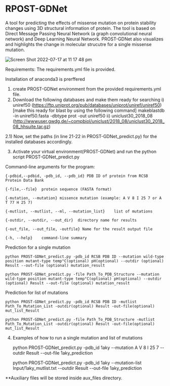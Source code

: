# RPOST-GDNet
A tool for predicting the effects of missense mutation on protein stability changes using 3D structural information of protein. The tool is based on Direct Message Passing Neural Network (a graph convolutional neural network) and Deep Learning Neural Network. PROST-GDNet also visualizes and highlights the change in molecular strucutre for a single missense mutation.

![Screen Shot 2022-07-17 at 11 17 48 pm](https://user-images.githubusercontent.com/48677766/179400249-65018ed2-9f77-4031-8c08-d8031e2abdbe.png)

Requirements: The requirements.yml file is provided.

Installation of anaconda3 is prerffered
1. create PROST-GDNet environment from the provided requirements.yml file.
2. Download the following databases and make them ready for searching
  i) uniref50 (https://ftp.uniprot.org/pub/databases/uniprot/uniref/uniref50) [make this ready for blast by using the following command]
      makeblastdb -in uniref50.fasta -dbtype prot -out uniref50
  ii) uniclust30_2018_08 (http://wwwuser.gwdg.de/~compbiol/uniclust/2018_08/uniclust30_2018_08_hhsuite.tar.gz)
  
  2.1) Now, set the paths (in line 21-22 in PROST-GDNet_predict.py) for the installed databases accordingly.
  
3. Activate your virtual environment(PROST-GDNet) and run the python script PROST-GDNet_predict.py

  Command-line arguments for the program:
  
    {-pdbid,--pdbid, -pdb_id, --pdb_id} PDB ID of protein from RCSB Protein Data Bank
    
    {-file,--file}	protein sequence (FASTA format)

    {-mutation, --mutation}	missence mutation (example: A V 8 I 25 7 or A T 77 H 25 7)

    {-mutlist, --mutlist, --ml, --mutation_list}	list of mutations

    {-outdir, --outdir, --out_dir}	directory name for results

    {-out_file, --out_file, -outfile} Name for the result output file

    {-h, --help}	command-line summary
    

Prediction for a single mutation
      
    python PROST-GDNet_predict.py -pdb_id RCSB PDB ID --mutation wild-type position mutant-type temp°C(optional) pH(optional) --outdir (optional) Result --out-file (optional) mutation_result
  
    python PROST-GDNet_predict.py -file Path_To_PDB_Structure --mutation wild-type position mutant-type temp°C(optional) pH(optional) --outdir (optional) Result --out-file (optional) mutation_result
    
Prediction for list of mutations
       
    python PROST-GDNet_predict.py -pdb_id RCSB PDB ID -mutlist Path_To_Mutation_List -outdir(optional) Result -out-file(optional) mut_list_Result
       
    python PROST-GDNet_predict.py -file Path_To_PDB_Structure -mutlist Path_To_Mutation_List -outdir(optional) Result -out-file(optional) mut_list_Result
       
4. Examples of how to run a single mutation and list of mutations
    
      python PROST-GDNet_predict.py -pdb_id 1aky --mutation A V 8 I 25 7  --outdir Result --out-file 1aky_prediction
        
      python PROST-GDNet_predict.py -pdb_id 1aky --mutation-list Input/1aky_mutlist.txt  --outdir Result --out-file 1aky_prediction

**Auxiliary files will be stored inside aux_files directory.
